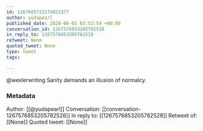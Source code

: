 ```yaml
---
id: 1267665722274021377
author: yudapearl
published_date: 2020-06-02 03:53:54 +00:00
conversation_id: 1267576853205782528
in_reply_to: 1267576853205782528
retweet: None
quoted_tweet: None
type: tweet
tags:

---
```


@wexlerwriting Sanity demands an illusion of normalcy.

### Metadata

Author: [[@yudapearl]]
Conversation: [[conversation-1267576853205782528]]
In reply to: [[1267576853205782528]]
Retweet of: [[None]]
Quoted tweet: [[None]]
